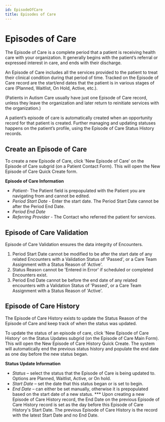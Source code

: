 ```yaml
---
id: EpisodeOfCare
title: Episodes of Care
---
```


# Episodes of Care 
The Episode of Care is a complete period that a patient is receiving health care with your organization. It generally begins with the patient’s referral or expressed interest in care, and ends with their discharge.

An Episode of Care includes all the services provided to the patient to treat their clinical condition during that period of time. Tracked on the Episode of Care record are the start/end dates that the patient is in various stages of care (Planned, Waitlist, On Hold, Active, etc.). 

(Patients in Autism Care usually have just one Episode of Care record, unless they leave the organization and later return to reinitiate services with the organization.)

A patient’s episode of care is automatically created when an opportunity record for that patient is created. Further managing and updating statuses happens on the patient’s profile, using the Episode of Care Status History records.

## Create an Episode of Care

To create a new Episode of Care, click 'New Episode of Care' on the Episode of Care subgrid (on a Patient Contact Form). This will open the New Episode of Care Quick Create form.

**Episode of Care Information**
- *Patient*- The Patient field is prepopulated with the Patient you are navigating from and cannot be edited.
- *Period Start Date* - Enter the start date. The Period Start Date cannot be after the Period End Date. 
- *Period End Date*
- *Referring Provider* - The Contact who referred the patient for services.

## Episode of Care Validation

Episode of Care Validation ensures the data integrity of Encounters.

1. Period Start Date cannot be modified to be after the start date of any related Encounters with a Validation Status of 'Passed', or a Care Team Assignment with a Status Reason of 'Active'.
2. Status Reason cannot be 'Entered in Error' if scheduled or completed Encounters exist.
3. Period End Date cannot be before the end date of any related encounters with a Validation Status of 'Passed', or a Care Team Assignment with a Status Reason of 'Active'.

## Episode of Care History

The Episode of Care History exists to update the Status Reason of the Episode of Care and keep track of when the status was updated.

To update the status of an episode of care, click 'New Episode of Care History' on the Status Updates subgrid (on the Episode of Care Main Form). This will open the New Episode of Care History Quick Create. The system will automatically end the previous status history and populate the end date as one day before the new status began.

**Status Update Information**
- *Status* – select the status that the Episode of Care is being updated to. Options are Planned, Waitlist, Active, or On hold.
- *Start Date* – set the date that this status began or is set to begin.
- *End Date* – can either be set manually, otherwise it is prepopulated based on the start date of a new status.
*** Upon creating a new Episode of Care History record, the End Date on the previous Episode of Care History record is set as the day before this Episode of Care History's Start Date. The previous Episode of Care History is the record with the latest Start Date and no End Date. 

